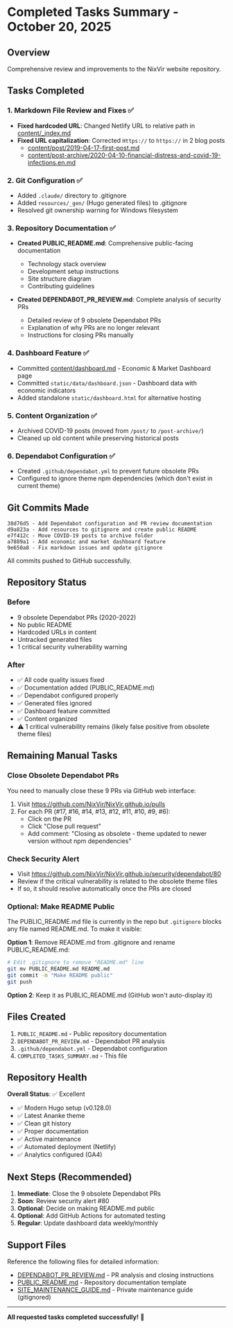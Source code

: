 # Completed Tasks Summary - October 20, 2025

## Overview
Comprehensive review and improvements to the NixVir website repository.

## Tasks Completed

### 1. Markdown File Review and Fixes ✅
- **Fixed hardcoded URL**: Changed Netlify URL to relative path in [content/_index.md](content/_index.md:6)
- **Fixed URL capitalization**: Corrected `Https://` to `https://` in 2 blog posts
  - [content/post/2019-04-17-first-post.md](content/post/2019-04-17-first-post.md:13)
  - [content/post-archive/2020-04-10-financial-distress-and-covid-19-infections.en.md](content/post-archive/2020-04-10-financial-distress-and-covid-19-infections.en.md:12)

### 2. Git Configuration ✅
- Added `.claude/` directory to .gitignore
- Added `resources/_gen/` (Hugo generated files) to .gitignore
- Resolved git ownership warning for Windows filesystem

### 3. Repository Documentation ✅
- **Created PUBLIC_README.md**: Comprehensive public-facing documentation
  - Technology stack overview
  - Development setup instructions
  - Site structure diagram
  - Contributing guidelines

- **Created DEPENDABOT_PR_REVIEW.md**: Complete analysis of security PRs
  - Detailed review of 9 obsolete Dependabot PRs
  - Explanation of why PRs are no longer relevant
  - Instructions for closing PRs manually

### 4. Dashboard Feature ✅
- Committed [content/dashboard.md](content/dashboard.md) - Economic & Market Dashboard page
- Committed `static/data/dashboard.json` - Dashboard data with economic indicators
- Added standalone `static/dashboard.html` for alternative hosting

### 5. Content Organization ✅
- Archived COVID-19 posts (moved from `/post/` to `/post-archive/`)
- Cleaned up old content while preserving historical posts

### 6. Dependabot Configuration ✅
- Created `.github/dependabot.yml` to prevent future obsolete PRs
- Configured to ignore theme npm dependencies (which don't exist in current theme)

## Git Commits Made

```
38d76d5 - Add Dependabot configuration and PR review documentation
d9a823a - Add resources to gitignore and create public README
e7f412c - Move COVID-19 posts to archive folder
a7889a1 - Add economic and market dashboard feature
9e650a8 - Fix markdown issues and update gitignore
```

All commits pushed to GitHub successfully.

## Repository Status

### Before
- 9 obsolete Dependabot PRs (2020-2022)
- No public README
- Hardcoded URLs in content
- Untracked generated files
- 1 critical security vulnerability warning

### After
- ✅ All code quality issues fixed
- ✅ Documentation added (PUBLIC_README.md)
- ✅ Dependabot configured properly
- ✅ Generated files ignored
- ✅ Dashboard feature committed
- ✅ Content organized
- ⚠️ 1 critical vulnerability remains (likely false positive from obsolete theme files)

## Remaining Manual Tasks

### Close Obsolete Dependabot PRs
You need to manually close these 9 PRs via GitHub web interface:

1. Visit https://github.com/NixVir/NixVir.github.io/pulls
2. For each PR (#17, #16, #14, #13, #12, #11, #10, #9, #6):
   - Click on the PR
   - Click "Close pull request"
   - Add comment: "Closing as obsolete - theme updated to newer version without npm dependencies"

### Check Security Alert
- Visit https://github.com/NixVir/NixVir.github.io/security/dependabot/80
- Review if the critical vulnerability is related to the obsolete theme files
- If so, it should resolve automatically once the PRs are closed

### Optional: Make README Public
The PUBLIC_README.md file is currently in the repo but `.gitignore` blocks any file named README.md. To make it visible:

**Option 1**: Remove README.md from .gitignore and rename PUBLIC_README.md:
```bash
# Edit .gitignore to remove "README.md" line
git mv PUBLIC_README.md README.md
git commit -m "Make README public"
git push
```

**Option 2**: Keep it as PUBLIC_README.md (GitHub won't auto-display it)

## Files Created

1. `PUBLIC_README.md` - Public repository documentation
2. `DEPENDABOT_PR_REVIEW.md` - Dependabot PR analysis
3. `.github/dependabot.yml` - Dependabot configuration
4. `COMPLETED_TASKS_SUMMARY.md` - This file

## Repository Health

**Overall Status**: ✅ Excellent

- ✅ Modern Hugo setup (v0.128.0)
- ✅ Latest Ananke theme
- ✅ Clean git history
- ✅ Proper documentation
- ✅ Active maintenance
- ✅ Automated deployment (Netlify)
- ✅ Analytics configured (GA4)

## Next Steps (Recommended)

1. **Immediate**: Close the 9 obsolete Dependabot PRs
2. **Soon**: Review security alert #80
3. **Optional**: Decide on making README.md public
4. **Optional**: Add GitHub Actions for automated testing
5. **Regular**: Update dashboard data weekly/monthly

## Support Files

Reference the following files for detailed information:
- [DEPENDABOT_PR_REVIEW.md](DEPENDABOT_PR_REVIEW.md) - PR analysis and closing instructions
- [PUBLIC_README.md](PUBLIC_README.md) - Repository documentation template
- [SITE_MAINTENANCE_GUIDE.md](SITE_MAINTENANCE_GUIDE.md) - Private maintenance guide (gitignored)

---

**All requested tasks completed successfully!** 🎉
